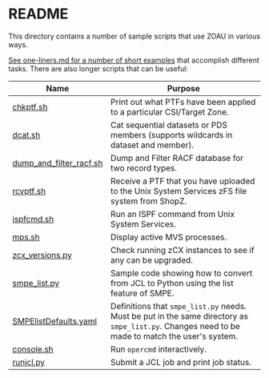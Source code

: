 # README

This directory contains a number of sample scripts that use ZOAU in various ways.

[See one-liners.md for a number of short examples](one-liners.md) that accomplish different tasks.
There are also longer scripts that can be useful:

|Name|Purpose|
|----|-------|
|[chkptf.sh](chkptf.sh) | Print out what PTFs have been applied to a particular CSI/Target Zone.
|[dcat.sh](dcat.sh) | Cat sequential datasets or PDS members (supports wildcards in dataset and member).
|[dump_and_filter_racf.sh](dump_and_filter_racf.sh) | Dump and Filter RACF database for two record types.
|[rcvptf.sh](rcvptf.sh) | Receive a PTF that you have uploaded to the Unix System Services zFS file system from ShopZ.
|[ispfcmd.sh](ispfcmd.sh) | Run an ISPF command from Unix System Services.
|[mps.sh](mps.sh) | Display active MVS processes.
|[zcx_versions.py](zcx_versions.py) | Check running zCX instances to see if any can be upgraded.
|[smpe_list.py](smpe_list.py) | Sample code showing how to convert from JCL to Python using the list feature of SMPE.
|[SMPElistDefaults.yaml](SMPElistDefaults.yaml) | Definitions that `smpe_list.py` needs. Must be put in the same directory as `smpe_list.py`. Changes need to be made to match the user's system.
|[console.sh](console.sh)|Run `opercmd` interactively.
|[runjcl.py](runjcl.py)| Submit a JCL job and print job status.
